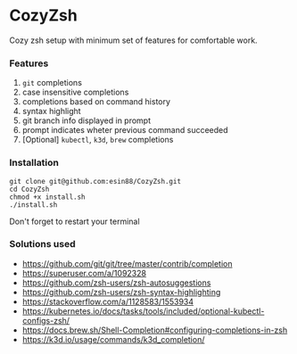 # CozyZsh
Cozy zsh setup with minimum set of features for comfortable work.

### Features

1. `git` completions
1. case insensitive completions
1. completions based on command history
1. syntax highlight
1. git branch info displayed in prompt
1. prompt indicates wheter previous command succeeded
1. [Optional] `kubectl`, `k3d`, `brew` completions

### Installation

```
git clone git@github.com:esin88/CozyZsh.git
cd CozyZsh
chmod +x install.sh
./install.sh
```
Don't forget to restart your terminal

### Solutions used

* https://github.com/git/git/tree/master/contrib/completion
* https://superuser.com/a/1092328
* https://github.com/zsh-users/zsh-autosuggestions
* https://github.com/zsh-users/zsh-syntax-highlighting
* https://stackoverflow.com/a/1128583/1553934
* https://kubernetes.io/docs/tasks/tools/included/optional-kubectl-configs-zsh/
* https://docs.brew.sh/Shell-Completion#configuring-completions-in-zsh
* https://k3d.io/usage/commands/k3d_completion/
